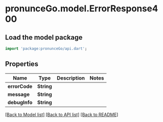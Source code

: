 # pronunceGo.model.ErrorResponse400

## Load the model package
```dart
import 'package:pronunceGo/api.dart';
```

## Properties
Name | Type | Description | Notes
------------ | ------------- | ------------- | -------------
**errorCode** | **String** |  | 
**message** | **String** |  | 
**debugInfo** | **String** |  | 

[[Back to Model list]](../README.md#documentation-for-models) [[Back to API list]](../README.md#documentation-for-api-endpoints) [[Back to README]](../README.md)


